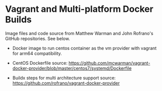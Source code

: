 # Vagrant and Multi-platform Docker Builds

Image files and code source from Matthew Warman and John Rofrano's GitHub repositories. See below.

- Docker image to run centos container as the vm provider with vagrant for arm64 compatibility.

- CentOS Dockerfile source: https://github.com/mcwarman/vagrant-docker-provider/blob/master/centos7/systemd/Dockerfile

- Buildx steps for multi architecture support source: https://github.com/rofrano/vagrant-docker-provider
